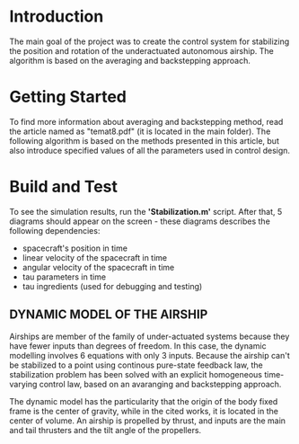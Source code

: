 # Introduction 
The main goal of the project was to create the control system for stabilizing the position and rotation of the underactuated autonomous airship. The algorithm is based on the averaging and backstepping approach. 

# Getting Started
To find more information about averaging and backstepping method, read the article named as "temat8.pdf" (it is located in the main folder). The following algorithm is based on the methods presented in this article, but also introduce specified values of all the parameters used in control design. 

# Build and Test
To see the simulation results, run the <b>'Stabilization.m'</b> script. After that, 5 diagrams should appear on the screen - these diagrams describes the following dependencies: 
* spacecraft's position in time
* linear velocity of the spacecraft in time
* angular velocity of the spacecraft in time
* tau parameters in time
* tau ingredients (used for debugging and testing)

## DYNAMIC MODEL OF THE AIRSHIP

Airships are member of the family of under-actuated systems because they have fewer inputs than degrees of freedom. In this case, the dynamic modelling involves 6 equations with only 3 inputs. Because the airship can't be stabilized to a point using continous pure-state feedback law, the stabilization problem has been solved with an explicit homogeneous time-varying control law, based on an avaranging and backstepping approach.

The dynamic model has the particularity that the origin of the body fixed frame is the center of gravity, while in the cited works, it is located in the center of volume. An airship is propelled by thrust, and inputs are the main and tail thrusters and the tilt angle of the propellers.


